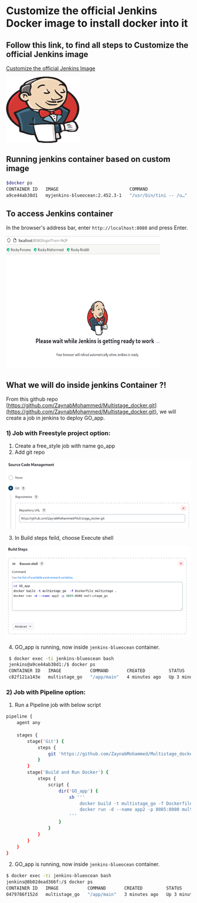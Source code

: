 # Customize the official Jenkins Docker image to install docker into it
## Follow this link, to find all steps to Customize the official Jenkins image
[Customize the official Jenkins Image](https://www.jenkins.io/doc/book/installing/docker/)

 <img src="https://github.com/ZaynabMohammed/jenkins/blob/master/jenkins_with_docker/jenkins.png" width="200" height="180" >
 
## Running jenkins container based on custom image
 
```bash
$docker ps
CONTAINER ID   IMAGE                           COMMAND                  CREATED         STATUS         PORTS                                                                                      NAMES
a9ce44ab38d1   myjenkins-blueocean:2.452.3-1   "/usr/bin/tini -- /u…"   7 seconds ago   Up 7 seconds   0.0.0.0:8080->8080/tcp, :::8080->8080/tcp, 0.0.0.0:50000->50000/tcp, :::50000->50000/tcp   jenkins-blueocean
```
## To access Jenkins container
  In the browser's address bar, enter `http://localhost:8080` and press Enter.
  
  <img src="https://github.com/ZaynabMohammed/jenkins/blob/master/jenkins_with_docker/1.PNG" width="420" height="360" >

## What we will do inside jenkins Container ?!
   From this github repo [https://github.com/ZaynabMohammed/Multistage_docker.git](https://github.com/ZaynabMohammed/Multistage_docker.git), we will create a job in jenkins to deploy GO_app.
  
   ### 1) Job with Freestyle project option:
   1.  Create a free_style job with name go_app
   2.  Add git repo
      
   ![3](3.PNG)  
   
   3. In Build steps feild, choose Execute shell
      
   ![2](2.PNG)   
   
   4. GO_app is running, now inside `jenkins-blueocean` container. 

  ```bash
   $ docker exec -ti jenkins-blueocean bash
   jenkins@a9ce44ab38d1:/$ docker ps
   CONTAINER ID   IMAGE           COMMAND       CREATED         STATUS         PORTS                                       NAMES
   c82f121a143e   multistage_go   "/app/main"   4 minutes ago   Up 3 minutes   0.0.0.0:8085->8080/tcp, :::8085->8080/tcp   app2
 ```
 ### 2) Job with Pipeline option:
 1. Run a Pipeline job with below script
```bash
pipeline {
    agent any
	
    stages {
	    stage('Git') {
            steps {
                git 'https://github.com/ZaynabMohammed/Multistage_docker.git'
            }
        }
        stage('Build and Run Docker') {
            steps {
                script {
                    dir('GO_app') {
                        sh '''
                            docker build -t multistage_go -f Dockerfile_multistage .
                            docker run -d --name app2 -p 8085:8080 multistage_go
                        '''
                    }
                }
            }
        }
    }
}
```
 2. GO_app is running, now inside `jenkins-blueocean` container. 
```bash
$ docker exec -ti jenkins-blueocean bash
jenkins@8b02dead366f:/$ docker ps
CONTAINER ID   IMAGE           COMMAND       CREATED         STATUS         PORTS                                       NAMES
0479786f152d   multistage_go   "/app/main"   3 minutes ago   Up 3 minutes   0.0.0.0:8085->8080/tcp, :::8085->8080/tcp   app2
```

 
